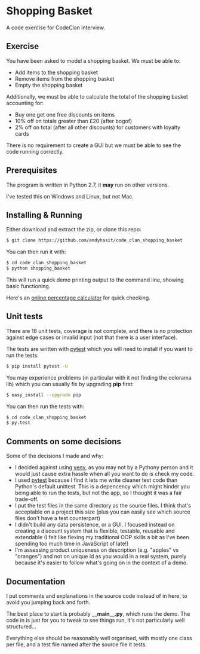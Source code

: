 
# Shopping Basket

A code exercise for CodeClan interview.

## Exercise

You have been asked to model a shopping basket. We must be able to:
 - Add items to the shopping basket         
 - Remove items from the shopping basket         
 - Empty the shopping basket

Additionally, we must be able to calculate the total of the shopping basket 
accounting for:

 - Buy one get one free discounts on items         
 - 10% off on totals greater than £20 (after bogof)         
 - 2% off on total (after all other discounts) for customers with loyalty          
cards

There is no requirement to create a GUI but we must be able to see the code 
running correctly.

## Prerequisites

The program is written in Python 2.7, it **may** run on other versions.

I've tested this on Windows and Linux, but not Mac.

## Installing & Running

Either download and extract the zip, or clone this repo:
```sh
$ git clone https://github.com/andyhasit/code_clan_shopping_basket
```

You can then run it with:

```sh
$ cd code_clan_shopping_basket
$ python shopping_basket
```

This will run a quick demo printing output to the command line, showing basic functioning.

Here's an [online percentage calculator](http://www.percentagecalculator.co/Add-Subtract-Percentage.html) for quick checking.

## Unit tests

There are 18 unit tests, coverage is not complete, and there is no protection against edge cases or invalid input (not that there is a user interface).

The tests are written with [pytest](http://pytest.org/latest/contents.html) which you will need to install if you want to run the tests:

```sh
$ pip install pytest -U
```
You may experience problems (in particular with it not finding the colorama lib) which you can usually fix by upgrading **pip** first:

```sh
$ easy_install --upgrade pip
```

You can then run the tests with:

```sh
$ cd code_clan_shopping_basket
$ py.test
```

## Comments on some decisions

Some of the decisions I made and why:

 - I decided against using [venv](https://docs.python.org/3/library/venv.html), as you may not by a Pythony person and it would just cause extra hassle when all you want to do is check my code.
 - I used [pytest](http://pytest.org/latest/contents.html) because I find it lets me write cleaner test code than Python's default unittest. This is a depencency which might hinder you being able to run the tests, but not the app, so I thought it was a fair trade-off.
 - I put the test files in the same directory as the source files. I think that's acceptable on a project this size (plus you can easily see which source files don't have a test counterpart)
 - I didn't build any data persistence, or a GUI. I focused instead on creating a discount system that is flexible, testable, reusable and extendable (I felt like flexing my traditional OOP skills a bit as I've been spending too much time in JavaScript of late!)
 - I'm assessing product uniqueness on description (e.g. "apples" vs "oranges") and not on unique id as you would in a real system, purely because it's easier to follow what's going on in the context of a demo.

## Documentation

I put comments and explanations in the source code instead of in here, to avoid you jumping back and forth.

The best place to start is probably **\_\_main\_\_.py**, which runs the demo. The code in is just for you to tweak to see things run, it's not particularly well structured...

Everything else should be reasonably well organised, with mostly one class per file, and a test file named after the source file it tests.


